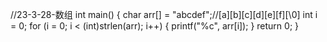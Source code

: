 //23-3-28-数组
int main()
{
	char arr[] = "abcdef";//[a][b][c][d][e][f][\0]
	int i = 0;
	for (i = 0; i < (int)strlen(arr); i++)
	{
		printf("%c", arr[i]);
	}
	return 0;
}
